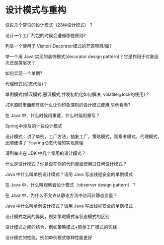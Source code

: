# 设计模式与重构


说说几个常见的设计模式（23种设计模式）？

设计一个工厂的包的时候会遵循哪些原则?

列举一个使用了 Visitor/ Decorator模式的开源项目/库?

举一个用 Java 实现的装饰模式(decorator design pattern)？它是作用于对象层次还是类层次？

如何实现一个单例?

代理模式(动态代理)？

单例模式(懒汉模式,恶汉模式,并发初始化如何解决, volatile与lock的使用)？

JDK源码里面都有些什么让你印象深刻的设计模式使用,举例看看?

在 Java 中，什么时候用重载，什么时候用重写？

Spring中涉及的一些设计模式

设计模式：讲了单例，工厂方法，抽象工厂，策略模式，观察者模式，代理模式，还顺便讲了下spring动态代理的实现原理

请列举出在 JDK 中几个常用的设计模式？

什么是设计模式？你是否在你的代码里面使用过任何设计模式？

Java 中什么叫单例设计模式？请用 Java 写出线程安全的单例模式

在 Java 中，什么叫观察者设计模式（observer design pattern）？

在 Java 中，为什么不允许从静态方法中访问非静态变量？

Java 中什么叫单例设计模式？请用 Java 写出线程安全的单例模式

设计模式之间的异同，例如策略模式与状态模式的区别

设计模式之间的结合，例如策略模式+简单工厂模式的实践

设计模式的性能，例如单例模式哪种性能更好



